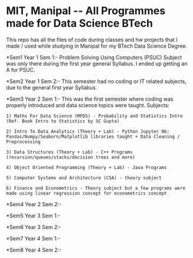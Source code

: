 # MIT, Manipal -- All Programmes made for Data Science BTech
This repo has all the files of code during classes and hw projects that I made / used while studying in Manipal for my BTech Data Science Degree.



*Sem1
Year 1 Sem 1:- Problem Solving Using Computers (PSUC) Subject was only there during the first year general Syllabus. I ended up getting an A for PSUC.



*Sem2
Year 1 Sem 2:- This semester had no coding or IT related subjects, due to the general first year Syllabus.



*Sem3
Year 2 Sem 1:- This was the first semester where coding was properly introduced and data science topics were taught.
    Subjects:
    
    1) Maths For Data Science (MFDS) - Probability and Statistics Intro (Ref. Book Intro to Statistics by SC Gupta)
    
    2) Intro To Data Analytics (Theory + Lab) - Python Jupyter Nb: Pandas/Numpy/Seaborn/Matplotlib libraries taught + Data Cleaning / Preprocessing 
    
    3) Data Structures (Theory + Lab) - C++ Programs (recursion/queues/stacks/decision trees and more)
    
    4) Object Oriented Programming (Theory + Lab) - Java Programs
    
    5) Computer Systems and Architecture (CSA) - theory subject
    
    6) Finance and Econometrics - Theory subject but a few programs were made using linear regression concept for econometrics concept
 
 
 
*Sem4
Year 2 Sem 2:- 



*Sem5
Year 3 Sem 1:- 



*Sem6
Year 3 Sem 2:- 



*Sem7
Year 4 Sem 1:- 



*Sem8
Year 4 Sem 2:- 
